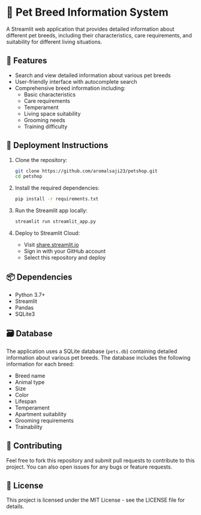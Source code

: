 # 🐾 Pet Breed Information System

A Streamlit web application that provides detailed information about different pet breeds, including their characteristics, care requirements, and suitability for different living situations.

## 🌟 Features

- Search and view detailed information about various pet breeds
- User-friendly interface with autocomplete search
- Comprehensive breed information including:
  - Basic characteristics
  - Care requirements
  - Temperament
  - Living space suitability
  - Grooming needs
  - Training difficulty

## 🚀 Deployment Instructions

1. Clone the repository:
   ```bash
   git clone https://github.com/aromalsaji23/petshop.git
   cd petshop
   ```

2. Install the required dependencies:
   ```bash
   pip install -r requirements.txt
   ```

3. Run the Streamlit app locally:
   ```bash
   streamlit run streamlit_app.py
   ```

4. Deploy to Streamlit Cloud:
   - Visit [share.streamlit.io](https://share.streamlit.io)
   - Sign in with your GitHub account
   - Select this repository and deploy

## 📦 Dependencies

- Python 3.7+
- Streamlit
- Pandas
- SQLite3

## 🗃️ Database

The application uses a SQLite database (`pets.db`) containing detailed information about various pet breeds. The database includes the following information for each breed:

- Breed name
- Animal type
- Size
- Color
- Lifespan
- Temperament
- Apartment suitability
- Grooming requirements
- Trainability

## 🤝 Contributing

Feel free to fork this repository and submit pull requests to contribute to this project. You can also open issues for any bugs or feature requests.

## 📄 License

This project is licensed under the MIT License - see the LICENSE file for details.